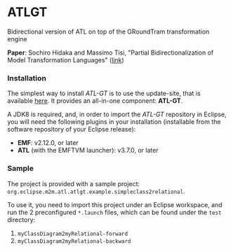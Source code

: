 # ATLGT
Bidirectional version of ATL on top of the GRoundTram transformation engine

**Paper**: Sochiro Hidaka and Massimo Tisi, "Partial Bidirectionalization of Model Transformation Languages" ([link](http://cis.k.hosei.ac.jp/~hidaka/research/papers/scp2016.pdf))


### Installation

The simplest way to install _ATL-GT_ is to use the update-site, that is available [here](https://atlanmod.github.io/ATLGT/releases/). It provides an all-in-one component: **ATL-GT**.

A JDK8 is required, and, in order to import the _ATL-GT_ repository in Eclipse, you will need the following plugins in your installation (installable from the software repository of your Eclipse release):

- **EMF**: v2.12.0, or later
- **ATL** (with the EMFTVM launcher): v3.7.0, or later

### Sample

The project is provided with a sample project: `org.eclipse.m2m.atl.atlgt.example.simpleclass2relational`.

To use it, you need to import this project under an Eclipse workspace, and run the 2 preconfigured `*.launch` files, which can be found under the `test` directory:

1. `myClassDiagram2myRelational-forward`
2. `myClassDiagram2myRelational-backward`
